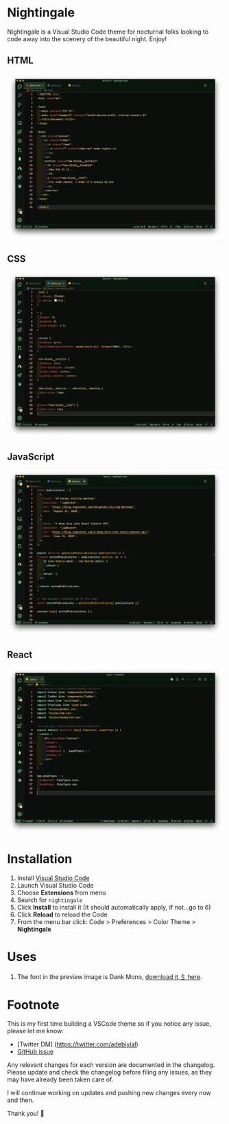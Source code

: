 # Nightingale

Nightingale is a Visual Studio Code theme for nocturnal folks looking to code away into the scenery of the beautiful night. Enjoy!

## HTML
![HTML](html.png)

## CSS
![CSS](css.png)

## JavaScript
![JavaScript](js.png)

## React
![React](react.png)


# Installation

1.  Install [Visual Studio Code](https://code.visualstudio.com/)
2.  Launch Visual Studio Code
3.  Choose **Extensions** from menu
4.  Search for `nightingale`
5.  Click **Install** to install it (It should automatically apply, if not...go to 6)
6.  Click **Reload** to reload the Code
7.  From the menu bar click: Code > Preferences > Color Theme > **Nightingale**

# Uses

1. The font in the preview image is Dank Mono, [download it ＄ here](https://dank.sh/).

# Footnote

This is my first time building a VSCode theme so if you notice any issue, please let me know:
- [Twitter DM] (https://twitter.com/adebiyial)
- [GitHub issue](https://github.com/sdras/night-owl-vscode-theme)

Any relevant changes for each version are documented in the changelog. Please update and check the changelog before filing any issues, as they may have already been taken care of.

I will continue working on updates and pushing new changes every now and then.

Thank you! 👋